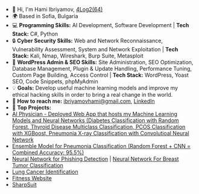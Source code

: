 - 👋 Hi, I'm Hami Ibriyamov, [4Log2(64)](24_years_old)
- 🌍 Based in Sofia, Bulgaria
- 💻 **Programming Skills:** AI Development, Software Development | **Tech Stack:** C#, Python
- 🔒 **Cyber Security Skills:** Web and Network Reconnaissance, Vulnerability Assessment, System and Network Exploitation | **Tech Stack:** Kali, Nmap, Wireshark, Burp Suite, Metasploit
- 🧠 **WordPress Admin & SEO Skills:** Site Administration, SEO Optimization, Database Management, Plugin & Update Handling, Performance Tuning, Custom Page Building, Access Control | **Tech Stack:** WordPress, Yoast SEO, Code Snippets, phpMyAdmin
- 💡 **Goals:** Develop useful machine learning models and improve my ethical hacking skills in order to bring a real change in the world.
- 💬 **How to reach me:** [ibriyamovhami@gmail.com](https://mail.google.com/mail/u/ibriyamovhami@gmail.com/#compose), [LinkedIn](https://www.linkedin.com/in/hami-ibriyamov-727146268/)
- 🚀 **Top Projects:**
- [AI Physician - Deployed Web App that hosts my Machine Learning Models and Neural Networks (Diabetes Classification with Random Forest, Thyroid Disease Multiclass Classification, PCOS Classification with XGBoost, Pneumonia X-ray Classification with Convolutioal Neural Network](https://github.com/hamii31/ai_medic)  
- [Ensemble Model for Pneumonia Classification (Random Forest + CNN = Combined Accuracy: 95.5%)](https://github.com/hamii31/Stanford-University-ML-Specialization/blob/main/Advanced%20Learning%20Algorithms/Week%204/Personal%20Projects/Ensemble%20Model%20for%20Pneumonia%20Classification.py)
- [Neural Network for Phishing Detection](https://github.com/hamii31/Stanford-University-ML-Specialization/blob/main/Advanced%20Learning%20Algorithms/Week%201/Personal%20Projects/PhishingDetectionMultilayeredPeceptron.py) | [Neural Network For Breast Tumor Classification](https://github.com/hamii31/Stanford-University-ML-Specialization/blob/main/Advanced%20Learning%20Algorithms/Week%201/Personal%20Projects/BreastCancerMultilayerPerceptronClassification.py)
- [Lung Cancer Identification](https://github.com/hamii31/Stanford-University-ML-Specialization/blob/main/Supervised%20Machine%20Learning/Week%203/Personal%20Projects/LungCancerIdentification.py)
- [Fitness Website](https://github.com/hamii31/LiftingDomeVS)
- [SharpSuit](https://github.com/hamii31/SharpSuit)
